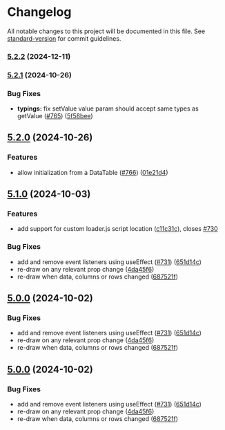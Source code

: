# Changelog

All notable changes to this project will be documented in this file. See [standard-version](https://github.com/conventional-changelog/standard-version) for commit guidelines.

### [5.2.2](https://github.com/RakanNimer/react-google-charts/compare/v5.2.1...v5.2.2) (2024-12-11)

### [5.2.1](https://github.com/RakanNimer/react-google-charts/compare/v5.2.0...v5.2.1) (2024-10-26)


### Bug Fixes

* **typings:** fix setValue value param should accept same types as getValue ([#765](https://github.com/RakanNimer/react-google-charts/issues/765)) ([5f58bee](https://github.com/RakanNimer/react-google-charts/commit/5f58bee60a8e2a631d8976380e6d762458b78afc))

## [5.2.0](https://github.com/RakanNimer/react-google-charts/compare/v5.1.0...v5.2.0) (2024-10-26)


### Features

* allow initialization from a DataTable ([#766](https://github.com/RakanNimer/react-google-charts/issues/766)) ([01e21d4](https://github.com/RakanNimer/react-google-charts/commit/01e21d4245bb04c90d64627ad509ecf12fe47492))

## [5.1.0](https://github.com/RakanNimer/react-google-charts/compare/v4.0.7...v5.1.0) (2024-10-03)


### Features

* add support for custom loader.js script location ([c11c31c](https://github.com/RakanNimer/react-google-charts/commit/c11c31c4e528cd094827bbc6fd8797630323dfec)), closes [#730](https://github.com/RakanNimer/react-google-charts/issues/730)


### Bug Fixes

* add and remove event listeners using useEffect ([#731](https://github.com/RakanNimer/react-google-charts/issues/731)) ([651d14c](https://github.com/RakanNimer/react-google-charts/commit/651d14ce710ee9b2b601a9e5d7792ea5d6ddcf2d))
* re-draw on any relevant prop change ([4da45f6](https://github.com/RakanNimer/react-google-charts/commit/4da45f6c372fe936ac57118dd39664fdbc3301b5))
* re-draw when data, columns or rows changed ([687521f](https://github.com/RakanNimer/react-google-charts/commit/687521ff93c7262a2f200a9de8736fea1882de9a))

## [5.0.0](https://github.com/RakanNimer/react-google-charts/compare/v4.0.7...v5.0.0) (2024-10-02)


### Bug Fixes

* add and remove event listeners using useEffect ([#731](https://github.com/RakanNimer/react-google-charts/issues/731)) ([651d14c](https://github.com/RakanNimer/react-google-charts/commit/651d14ce710ee9b2b601a9e5d7792ea5d6ddcf2d))
* re-draw on any relevant prop change ([4da45f6](https://github.com/RakanNimer/react-google-charts/commit/4da45f6c372fe936ac57118dd39664fdbc3301b5))
* re-draw when data, columns or rows changed ([687521f](https://github.com/RakanNimer/react-google-charts/commit/687521ff93c7262a2f200a9de8736fea1882de9a))

## [5.0.0](https://github.com/RakanNimer/react-google-charts/compare/v4.0.7...v5.0.0) (2024-10-02)


### Bug Fixes

* add and remove event listeners using useEffect ([#731](https://github.com/RakanNimer/react-google-charts/issues/731)) ([651d14c](https://github.com/RakanNimer/react-google-charts/commit/651d14ce710ee9b2b601a9e5d7792ea5d6ddcf2d))
* re-draw on any relevant prop change ([4da45f6](https://github.com/RakanNimer/react-google-charts/commit/4da45f6c372fe936ac57118dd39664fdbc3301b5))
* re-draw when data, columns or rows changed ([687521f](https://github.com/RakanNimer/react-google-charts/commit/687521ff93c7262a2f200a9de8736fea1882de9a))
